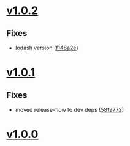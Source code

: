 <a name="v1.0.2"></a>
# [v1.0.2](https://github.com/mcasimir/valid-config/compare/v1.0.1...v1.0.2)

## Fixes

- lodash version ([f148a2e](https://github.com/mcasimir/valid-config/commits/f148a2ed1f0c67a765ed9dce9ecd7c4a4852a4ff))

<a name="v1.0.1"></a>
# [v1.0.1](https://github.com/mcasimir/valid-config/compare/v1.0.0...v1.0.1)

## Fixes

- moved release-flow to dev deps ([58f9772](https://github.com/mcasimir/valid-config/commits/58f9772d5f815557ffd4bca56eaefe578948466a))

<a name="v1.0.0"></a>
# [v1.0.0](https://github.com/mcasimir/valid-config/commits/v1.0.0)


